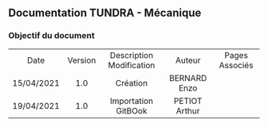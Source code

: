 ## Documentation TUNDRA - Mécanique

### Objectif du document

<table>
    <tr style="text-align: center;">
      <td > Date
      </td><td > Version
      </td><td > Description Modification
      </td><td > Auteur
      </td><td > Pages Associés
      </td>
    </tr>
    <tr style="text-align: center;">
      <td > 15/04/2021
      </td><td > 1.0
      </td><td > Création
      </td><td > BERNARD Enzo
      </td><td > 
      </td>
    </tr>
        <tr style="text-align: center;">
      <td > 19/04/2021
      </td><td > 1.0
      </td><td > Importation GitBOok
      </td><td > PETIOT Arthur
      </td><td > 
      </td>
    </tr>
    
</table>


	
